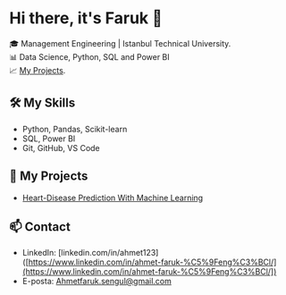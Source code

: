 # Hi there, it's Faruk 👋

🎓 Management Engineering | Istanbul Technical University.  
📊 Data Science, Python, SQL and Power BI  
📈 [My Projects](https://github.com/lightlessy?tab=repositories).  

## 🛠️ My Skills
- Python, Pandas, Scikit-learn
- SQL, Power BI
- Git, GitHub, VS Code

## 📂 My Projects
- [Heart-Disease Prediction With Machine Learning](https://www.kaggle.com/code/ahmetfarukengl/heartdisease)

## 📫 Contact
- LinkedIn: [linkedin.com/in/ahmet123]([https://www.linkedin.com/in/ahmet-faruk-%C5%9Feng%C3%BCl/](https://www.linkedin.com/in/ahmet-faruk-%C5%9Feng%C3%BCl/])
- E-posta: Ahmetfaruk.sengul@gmail.com
